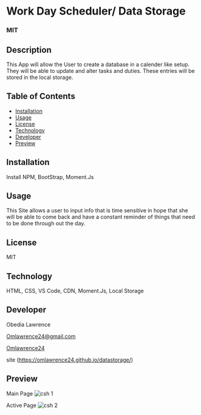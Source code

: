 

# Work Day Scheduler/ Data Storage
  
  ### MIT
  
  ## Description
  This App will allow the User to create a database in a calender like setup. They will be 
  able to update and alter tasks and duties. These entries will be stored in the local storage.
 
  ## Table of Contents
 * [Installation](#installation)
 * [Usage](#usage)
 * [License](#license)
 * [Technology](#technology)
 * [Developer](#Developer)
 * [Preview](#Preview)
 
  ## Installation
  Install NPM, BootStrap, Moment.Js

  ## Usage
  This Site allows a user to input info that is time sensitive in hope that she will be able to come back and 
  have a constant reminder of things that need to be done through out the day. 

  ## License
  MIT  

  ## Technology
  HTML, CSS, VS Code, CDN, Moment.Js, Local Storage 

  ## Developer
  Obedia Lawrence
  
  Omlawrence24@gmail.com
  
  [Omlawrence24](https://github.com/Omlawrence24) 
  
  site (https://omlawrence24.github.io/datastorage/)
 
 ## Preview  
 
 Main Page
   ![csh 1](https://user-images.githubusercontent.com/73300219/114717392-fe7c8180-9d02-11eb-90ee-9c6cb13ed86f.PNG)
   
 Active Page
   ![csh 2](https://user-images.githubusercontent.com/73300219/114717645-3be10f00-9d03-11eb-88e8-f85e246bbb9a.PNG)


